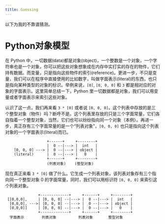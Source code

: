 ```yaml
---
title: Guessing
---
```


以下为我的不靠谱猜测。

Python对象模型
==============


在 Python 中，一切数据(data)都是对象(object)，一个整数是一个对象，一个字符串也是一个对象，你可以把这些对象想象成在内存中实打实的存在的物件，它们持有数据。而变量，只是指向这些物件的索引(reference)。更进一步，不只是变量，我们可以在程序中直接使用的比如数字，叫做字面表示(literal)的东西，也只是指向某种类型的对象的标识。举例来说，`[0]`, `[0, 0, 0]` 和 `3` 都是相对应的对象的字面表示。这里简单总结一下，Python 里一切数据都是对象，我们可以用变量或者字面表示来索引这些对象。

认识了这一点，我们再来看 `3 * [0]` 或者说 `[0, 0, 0]`。这个列表中存放的是三个整型对象（物件）吗？断呼不是。这个列表里存放的只是三个字面常量，它们各自指着一个整型对象，当然，它们也可以纷纷指向同一个对象（本例）。再进一步，真正存有三个字面常量的是一个“列表对象”，`[0, 0, 0]` 也只是指向这个列表对象的一个字面表示(literal)而已。

					   +------+	    +--------+
					   |  0 --|---> |  int	 |
		[0, 0, 0] ---> |  0 --|---> | object |
	    (literal)      |  0 --|---> |	0 	 |
					   +------+     +--------+
				       (列表对象)    (整型对象)

现在真正来看 `3 * [0]` 做了什么。它生成一个列表对象，该列表对象存有三个指向同一个整型对象 0 的字面常量，同时，我们可以用标识符 `[0, 0, 0]` 来索引这个列表对象。

			
				   +-------------+     +------+	    +--------+
	 [[0,0,0],	   | [0, 0, 0] --|---> |  0 --|---> |  int	 |
	  [0,0,0], --->| [0, 0, 0] --|---> |  0 --|---> | object |
	  [0,0,0]]	   | [0, 0, 0] --|---> |  0 --|---> |	0 	 |
				   +-------------+     +------+     +--------+
      字面表示        列表对象          列表对象       整型对象
